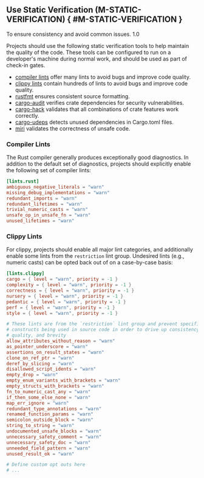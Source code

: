 ﻿<!-- Copyright (c) Microsoft Corporation. Licensed under the MIT license. -->

## Use Static Verification (M-STATIC-VERIFICATION) { #M-STATIC-VERIFICATION }

<why>To ensure consistency and avoid common issues.</why>
<version>1.0</version>

Projects should use the following static verification tools to help maintain the quality of the code. These tools can be
configured to run on a developer's machine during normal work, and should be used as part of check-in gates.

* [compiler lints](https://doc.rust-lang.org/rustc/lints/index.html) offer many lints to avoid bugs and improve code quality.
* [clippy lints](https://doc.rust-lang.org/clippy/) contain hundreds of lints to avoid bugs and improve code quality.
* [rustfmt](https://github.com/rust-lang/rustfmt) ensures consistent source formatting.
* [cargo-audit](https://crates.io/crates/cargo-audit) verifies crate dependencies for security vulnerabilities.
* [cargo-hack](https://crates.io/crates/cargo-hack) validates that all combinations of crate features work correctly.
* [cargo-udeps](https://crates.io/crates/cargo-udeps) detects unused dependencies in Cargo.toml files.
* [miri](https://github.com/rust-lang/miri) validates the correctness of unsafe code.

### Compiler Lints

The Rust compiler generally produces exceptionally good diagnostics. In addition to the default set of diagnostics, projects
should explicitly enable the following set of compiler lints:

```toml
[lints.rust]
ambiguous_negative_literals = "warn"
missing_debug_implementations = "warn"
redundant_imports = "warn"
redundant_lifetimes = "warn"
trivial_numeric_casts = "warn"
unsafe_op_in_unsafe_fn = "warn"
unused_lifetimes = "warn"
```

### Clippy Lints

For clippy, projects should enable all major lint categories, and additionally enable some lints from the `restriction` lint group.
Undesired lints (e.g., numeric casts) can be opted back out of on a case-by-case basis:

```toml
[lints.clippy]
cargo = { level = "warn", priority = -1 }
complexity = { level = "warn", priority = -1 }
correctness = { level = "warn", priority = -1 }
nursery = { level = "warn", priority = -1 }
pedantic = { level = "warn", priority = -1 }
perf = { level = "warn", priority = -1 }
style = { level = "warn", priority = -1 }

# These lints are from the `restriction` lint group and prevent specific
# constructs being used in source code in order to drive up consistency,
# quality, and brevity
allow_attributes_without_reason = "warn"
as_pointer_underscore = "warn"
assertions_on_result_states = "warn"
clone_on_ref_ptr = "warn"
deref_by_slicing = "warn"
disallowed_script_idents = "warn"
empty_drop = "warn"
empty_enum_variants_with_brackets = "warn"
empty_structs_with_brackets = "warn"
fn_to_numeric_cast_any = "warn"
if_then_some_else_none = "warn"
map_err_ignore = "warn"
redundant_type_annotations = "warn"
renamed_function_params = "warn"
semicolon_outside_block = "warn"
string_to_string = "warn"
undocumented_unsafe_blocks = "warn"
unnecessary_safety_comment = "warn"
unnecessary_safety_doc = "warn"
unneeded_field_pattern = "warn"
unused_result_ok = "warn"

# Define custom opt outs here
# ...
```
